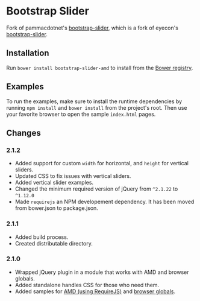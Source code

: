 # Bootstrap Slider #
Fork of pammacdotnet's [bootstrap-slider](https://github.com/pammacdotnet/bootstrap-slider),
which is a fork of eyecon's [bootstrap-slider](http://www.eyecon.ro/bootstrap-slider/).

## Installation ##
Run `bower install bootstrap-slider-amd` to install from the [Bower registry](http://bower.io/search).

## Examples ##

To run the examples, make sure to install the runtime dependencies by running
`npm install` and `bower install` from the project's root. Then use your
favorite browser to open the sample `index.html` pages.

## Changes ##

### 2.1.2 ###
- Added support for custom `width` for horizontal, and `height` for vertical sliders.
- Updated CSS to fix issues with vertical sliders.
- Added vertical slider examples.
- Changed the minimum required version of jQuery from `^2.1.22` to `^1.12.0`
- Made `requirejs` an NPM developement dependency. It has been moved from bower.json to package.json.

### 2.1.1 ###
- Added build process.
- Created distributable directory.

### 2.1.0 ###
- Wrapped jQuery plugin in a module that works with AMD and browser globals.
- Added standalone handles CSS for those who need them.
- Added samples for [AMD (using RequireJS)](https://github.com/cbetancourt/bootstrap-slider-amd/blob/master/examples/amd/)
and [browser globals](https://github.com/cbetancourt/bootstrap-slider-amd/blob/master/examples/globals/).
